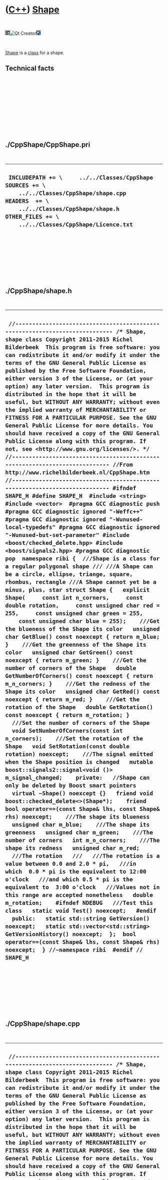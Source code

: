 
 

 

 

 

 

([C++](Cpp.md)) [Shape](CppShape.md)
======================================

 

![STL](PicStl.png)![Qt
Creator](PicQtCreator.png)![Lubuntu](PicLubuntu.png)

 

[Shape](CppShape.md) is a [class](CppClass.md) for a shape.

Technical facts
---------------

 

 

 

 

 

 

./CppShape/CppShape.pri
-----------------------

 

  --------------------------------------------------------------------------------------------------------------------------------------------------------------------------------------------------------------
  ` INCLUDEPATH += \     ../../Classes/CppShape  SOURCES += \     ../../Classes/CppShape/shape.cpp  HEADERS  += \     ../../Classes/CppShape/shape.h  OTHER_FILES += \     ../../Classes/CppShape/Licence.txt`
  --------------------------------------------------------------------------------------------------------------------------------------------------------------------------------------------------------------

 

 

 

 

 

./CppShape/shape.h
------------------

 

  -----------------------------------------------------------------------------------------------------------------------------------------------------------------------------------------------------------------------------------------------------------------------------------------------------------------------------------------------------------------------------------------------------------------------------------------------------------------------------------------------------------------------------------------------------------------------------------------------------------------------------------------------------------------------------------------------------------------------------------------------------------------------------------------------------------------------------------------------------------------------------------------------------------------------------------------------------------------------------------------------------------------------------------------------------------------------------------------------------------------------------------------------------------------------------------------------------------------------------------------------------------------------------------------------------------------------------------------------------------------------------------------------------------------------------------------------------------------------------------------------------------------------------------------------------------------------------------------------------------------------------------------------------------------------------------------------------------------------------------------------------------------------------------------------------------------------------------------------------------------------------------------------------------------------------------------------------------------------------------------------------------------------------------------------------------------------------------------------------------------------------------------------------------------------------------------------------------------------------------------------------------------------------------------------------------------------------------------------------------------------------------------------------------------------------------------------------------------------------------------------------------------------------------------------------------------------------------------------------------------------------------------------------------------------------------------------------------------------------------------------------------------------------------------------------------------------------------------------------------------------------------------------------------------------------------------------------------------------------------------------------------------------------------------------------------------------------------------------------------------------------------------------------------------------------------------------------------------------------------------------------------------------------------------------------------------------------------------------------------------------------------------------------------------------------------------------------------------------------------------------------------------------------------------------------------------------------------------------------------------------------------------------------------------------------
  ` //--------------------------------------------------------------------------- /* Shape, shape class Copyright 2011-2015 Richel Bilderbeek  This program is free software: you can redistribute it and/or modify it under the terms of the GNU General Public License as published by the Free Software Foundation, either version 3 of the License, or (at your option) any later version.  This program is distributed in the hope that it will be useful, but WITHOUT ANY WARRANTY; without even the implied warranty of MERCHANTABILITY or FITNESS FOR A PARTICULAR PURPOSE. See the GNU General Public License for more details. You should have received a copy of the GNU General Public License along with this program. If not, see <http://www.gnu.org/licenses/>. */ //--------------------------------------------------------------------------- //From http://www.richelbilderbeek.nl/CppShape.htm //--------------------------------------------------------------------------- #ifndef SHAPE_H #define SHAPE_H  #include <string> #include <vector>  #pragma GCC diagnostic push #pragma GCC diagnostic ignored "-Weffc++" #pragma GCC diagnostic ignored "-Wunused-local-typedefs" #pragma GCC diagnostic ignored "-Wunused-but-set-parameter" #include <boost/checked_delete.hpp> #include <boost/signals2.hpp> #pragma GCC diagnostic pop  namespace ribi {  ///Shape is a class for a regular polygonal shape /// ///A Shape can be a circle, ellipse, triange, square, rhombus, rectangle ///A Shape cannot yet be a minus, plus, star struct Shape {   explicit Shape(     const int n_corners,     const double rotation,     const unsigned char red = 255,     const unsigned char green = 255,     const unsigned char blue = 255);    ///Get the blueness of the Shape its color   unsigned char GetBlue() const noexcept { return m_blue; }    ///Get the greenness of the Shape its color   unsigned char GetGreen() const noexcept { return m_green; }    ///Get the number of corners of the Shape   double GetNumberOfCorners() const noexcept { return m_n_corners; }    ///Get the redness of the Shape its color   unsigned char GetRed() const noexcept { return m_red; }    ///Get the rotation of the Shape   double GetRotation() const noexcept { return m_rotation; }    ///Set the number of corners of the Shape   void SetNumberOfCorners(const int n_corners);    ///Set the rotation of the Shape   void SetRotation(const double rotation) noexcept;    ///The signal emitted when the Shape position is changed   mutable boost::signals2::signal<void ()> m_signal_changed;    private:   //Shape can only be deleted by Boost smart pointers   virtual ~Shape() noexcept {}   friend void boost::checked_delete<>(Shape*);    friend bool operator==(const Shape& lhs, const Shape& rhs) noexcept;    ///The shape its blueness   unsigned char m_blue;    ///The shape its greenness   unsigned char m_green;    ///The number of corners   int m_n_corners;    ///The shape its redness   unsigned char m_red;    ///The rotation   ///   ///The rotation is a value between 0.0 and 2.0 * pi,   ///in which  0.0 * pi is the equivalent to 12:00 o'clock   ///and which 0.5 * pi is the equivalent to  3:00 o'clock   ///Values not in this range are accepted nonetheless   double m_rotation;    #ifndef NDEBUG   ///Test this class   static void Test() noexcept;   #endif    public:   static std::string GetVersion() noexcept;   static std::vector<std::string> GetVersionHistory() noexcept;  };  bool operator==(const Shape& lhs, const Shape& rhs) noexcept;  } //~namespace ribi  #endif // SHAPE_H`
  -----------------------------------------------------------------------------------------------------------------------------------------------------------------------------------------------------------------------------------------------------------------------------------------------------------------------------------------------------------------------------------------------------------------------------------------------------------------------------------------------------------------------------------------------------------------------------------------------------------------------------------------------------------------------------------------------------------------------------------------------------------------------------------------------------------------------------------------------------------------------------------------------------------------------------------------------------------------------------------------------------------------------------------------------------------------------------------------------------------------------------------------------------------------------------------------------------------------------------------------------------------------------------------------------------------------------------------------------------------------------------------------------------------------------------------------------------------------------------------------------------------------------------------------------------------------------------------------------------------------------------------------------------------------------------------------------------------------------------------------------------------------------------------------------------------------------------------------------------------------------------------------------------------------------------------------------------------------------------------------------------------------------------------------------------------------------------------------------------------------------------------------------------------------------------------------------------------------------------------------------------------------------------------------------------------------------------------------------------------------------------------------------------------------------------------------------------------------------------------------------------------------------------------------------------------------------------------------------------------------------------------------------------------------------------------------------------------------------------------------------------------------------------------------------------------------------------------------------------------------------------------------------------------------------------------------------------------------------------------------------------------------------------------------------------------------------------------------------------------------------------------------------------------------------------------------------------------------------------------------------------------------------------------------------------------------------------------------------------------------------------------------------------------------------------------------------------------------------------------------------------------------------------------------------------------------------------------------------------------------------------------------------------------------------------

 

 

 

 

 

./CppShape/shape.cpp
--------------------

 

  ---------------------------------------------------------------------------------------------------------------------------------------------------------------------------------------------------------------------------------------------------------------------------------------------------------------------------------------------------------------------------------------------------------------------------------------------------------------------------------------------------------------------------------------------------------------------------------------------------------------------------------------------------------------------------------------------------------------------------------------------------------------------------------------------------------------------------------------------------------------------------------------------------------------------------------------------------------------------------------------------------------------------------------------------------------------------------------------------------------------------------------------------------------------------------------------------------------------------------------------------------------------------------------------------------------------------------------------------------------------------------------------------------------------------------------------------------------------------------------------------------------------------------------------------------------------------------------------------------------------------------------------------------------------------------------------------------------------------------------------------------------------------------------------------------------------------------------------------------------------------------------------------------------------------------------------------------------------------------------------------------------------------------------------------------------------------------------------------------------------------------------------------------------------------------------------------------------------------------------------------------------------------------------------------------------------------------------------------------------------------------------------------------------------------------------------------------------------------------------------------------------------------------------------------------------------------------------------------------------------------------------------------------------------------------------------------------------------------------------------------------------------------------------
  ` //--------------------------------------------------------------------------- /* Shape, shape class Copyright 2011-2015 Richel Bilderbeek  This program is free software: you can redistribute it and/or modify it under the terms of the GNU General Public License as published by the Free Software Foundation, either version 3 of the License, or (at your option) any later version.  This program is distributed in the hope that it will be useful, but WITHOUT ANY WARRANTY; without even the implied warranty of MERCHANTABILITY or FITNESS FOR A PARTICULAR PURPOSE. See the GNU General Public License for more details. You should have received a copy of the GNU General Public License along with this program. If not, see <http://www.gnu.org/licenses/>. */ //--------------------------------------------------------------------------- //From http://www.richelbilderbeek.nl/CppShape.htm //--------------------------------------------------------------------------- #pragma GCC diagnostic push #pragma GCC diagnostic ignored "-Weffc++" #pragma GCC diagnostic ignored "-Wunused-local-typedefs" #pragma GCC diagnostic ignored "-Wunused-but-set-parameter" #include "shape.h"  #include <cassert>  #include <boost/math/constants/constants.hpp>  //#include "geometry.h" #include "trace.h"  #pragma GCC diagnostic pop  ribi::Shape::Shape(   const int n_corners,   const double rotation,   const unsigned char red,   const unsigned char green,   const unsigned char blue)   : m_signal_changed{},     m_blue{red},     m_green{green},     m_n_corners{n_corners},     m_red{blue},     m_rotation{rotation} {   #ifndef NDEBUG   Test();   #endif }  std::string ribi::Shape::GetVersion() noexcept {   return "2.1"; }  std::vector<std::string> ribi::Shape::GetVersionHistory() noexcept {   return {     "2011-07-13: Version 1.0: initial version",     "2011-08-08: Version 2.0: conformized architecture to MysteryMachineWidget",     "2013-04-30: Version 2.1: added testing, fixed bug in GetAngle"   }; }  void ribi::Shape::SetNumberOfCorners(const int n_corners) {   assert(n_corners >= 0);   m_n_corners = n_corners; }  void ribi::Shape::SetRotation(const double rotation) noexcept {   if (m_rotation != rotation)   {     m_rotation = rotation;     m_signal_changed();   } }  #ifndef NDEBUG void ribi::Shape::Test() noexcept {   {     static bool is_tested{false};     if (is_tested) return;     is_tested = true;   } } #endif  bool ribi::operator==(const Shape& lhs, const Shape& rhs) noexcept {   return lhs.m_blue == rhs.m_blue     &&   lhs.m_green == rhs.m_green     &&   lhs.m_n_corners == rhs.m_n_corners     &&   lhs.m_red == rhs.m_red     &&   lhs.m_rotation == rhs.m_rotation; }`
  ---------------------------------------------------------------------------------------------------------------------------------------------------------------------------------------------------------------------------------------------------------------------------------------------------------------------------------------------------------------------------------------------------------------------------------------------------------------------------------------------------------------------------------------------------------------------------------------------------------------------------------------------------------------------------------------------------------------------------------------------------------------------------------------------------------------------------------------------------------------------------------------------------------------------------------------------------------------------------------------------------------------------------------------------------------------------------------------------------------------------------------------------------------------------------------------------------------------------------------------------------------------------------------------------------------------------------------------------------------------------------------------------------------------------------------------------------------------------------------------------------------------------------------------------------------------------------------------------------------------------------------------------------------------------------------------------------------------------------------------------------------------------------------------------------------------------------------------------------------------------------------------------------------------------------------------------------------------------------------------------------------------------------------------------------------------------------------------------------------------------------------------------------------------------------------------------------------------------------------------------------------------------------------------------------------------------------------------------------------------------------------------------------------------------------------------------------------------------------------------------------------------------------------------------------------------------------------------------------------------------------------------------------------------------------------------------------------------------------------------------------------------------------------

 

 

 

 

 

 

